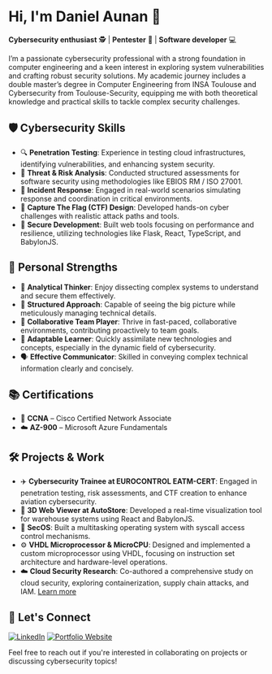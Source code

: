 # Hi, I'm Daniel Aunan 👋

**Cybersecurity enthusiast** 🕵️ | **Pentester** 🧷 | **Software developer** 💻

I’m a passionate cybersecurity professional with a strong foundation in computer engineering and a keen interest in exploring system vulnerabilities and crafting robust security solutions. My academic journey includes a double master’s degree in Computer Engineering from INSA Toulouse and Cybersecurity from Toulouse-Security, equipping me with both theoretical knowledge and practical skills to tackle complex security challenges.

## 🛡️ Cybersecurity Skills

* 🔍 **Penetration Testing**: Experience in testing cloud infrastructures, identifying vulnerabilities, and enhancing system security.
* 🧮 **Threat & Risk Analysis**: Conducted structured assessments for software security using methodologies like EBIOS RM / ISO 27001.
* 🚨 **Incident Response**: Engaged in real-world scenarios simulating response and coordination in critical environments.
* 🎯 **Capture The Flag (CTF) Design**: Developed hands-on cyber challenges with realistic attack paths and tools.
* 🧱 **Secure Development**: Built web tools focusing on performance and resilience, utilizing technologies like Flask, React, TypeScript, and BabylonJS.

## 🧠 Personal Strengths

* 🧩 **Analytical Thinker**: Enjoy dissecting complex systems to understand and secure them effectively.
* 🧭 **Structured Approach**: Capable of seeing the big picture while meticulously managing technical details.
* 🤝 **Collaborative Team Player**: Thrive in fast-paced, collaborative environments, contributing proactively to team goals.
* 🔄 **Adaptable Learner**: Quickly assimilate new technologies and concepts, especially in the dynamic field of cybersecurity.
* 🗣️ **Effective Communicator**: Skilled in conveying complex technical information clearly and concisely.

## 📚 Certifications

* 📡 **CCNA** – Cisco Certified Network Associate
* ☁️ **AZ-900** – Microsoft Azure Fundamentals

## 🛠️ Projects & Work

* ✈️ **Cybersecurity Trainee at EUROCONTROL EATM-CERT**: Engaged in penetration testing, risk assessments, and CTF creation to enhance aviation cybersecurity.
* 🧾 **3D Web Viewer at AutoStore**: Developed a real-time visualization tool for warehouse systems using React and BabylonJS.
* 🧵 **SecOS**: Built a multitasking operating system with syscall access control mechanisms.
* ⚙️ **VHDL Microprocessor & MicroCPU**: Designed and implemented a custom microprocessor using VHDL, focusing on instruction set architecture and hardware-level operations.
* ☁️ **Cloud Security Research**: Co-authored a comprehensive study on cloud security, exploring containerization, supply chain attacks, and IAM. [Learn more](https://aitbytes.github.io/Securite-Cloud/)

## 🤝 Let's Connect

[![LinkedIn](https://img.shields.io/badge/LinkedIn-blue?style=flat-square\&logo=linkedin)](https://www.linkedin.com/in/daniel-aunan/)
[![Portfolio Website](https://daniel.aunan.org/favicon.ico)](https://daniel.aunan.org)

Feel free to reach out if you're interested in collaborating on projects or discussing cybersecurity topics!
